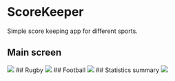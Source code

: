 # ScoreKeeper
Simple score keeping app for different sports.
## Main screen
<img src="https://cdn.discordapp.com/attachments/667466573640105995/719923180680249385/Screenshot_20200609-163508.jpg"/>
## Rugby
<img src="https://cdn.discordapp.com/attachments/667466573640105995/719923180927451256/Screenshot_20200609-163520.jpg"/>
## Football
<img src="https://cdn.discordapp.com/attachments/667466573640105995/719923181208469524/Screenshot_20200609-163615.jpg"/>
## Statistics summary
<img src="https://cdn.discordapp.com/attachments/667466573640105995/719923181506527292/Screenshot_20200609-163703.jpg"/>
